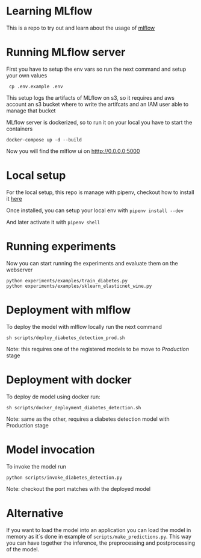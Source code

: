# Learning MLflow

This is a repo to try out and learn about the usage of [mlflow](www.mlflow.org)

# Running MLflow server
First you have to setup the env vars so run the next command and setup your own values

`` cp .env.example .env``

This setup logs the artifacts of MLflow on s3, so it requires and aws account an s3 bucket 
where to write the artifcats and an IAM user able to manage that bucket

MLflow server is dockerized, so to run it on your local you have to start the containers

``docker-compose up -d --build``

Now you will find the mlflow ui on <htttp://0.0.0.0:5000>

# Local setup

For the local setup, this repo is manage with pipenv, checkout how to install it [here](https://github.com/pypa/pipenv/blob/master/docs/install.rst)

Once installed, you can setup your local env with ``pipenv install --dev``

And later activate it with ``pipenv shell``

# Running experiments

Now you can start running the experiments and evaluate them on the webserver

```
python experiments/examples/train_diabetes.py
python experiments/examples/sklearn_elasticnet_wine.py
```

# Deployment with mlflow

To deploy the model with mlflow locally run the next command

```
sh scripts/deploy_diabetes_detection_prod.sh
```

Note: this requires one of the registered models to be move to *Production* stage

# Deployment with docker

To deploy de model using docker run:

```
sh scripts/docker_deployment_diabetes_detection.sh
```

Note: same as the other, requires a diabetes detection model with Production stage

# Model invocation
To invoke the model run

```
python scripts/invoke_diabetes_detection.py
```

Note: checkout the port matches with the deployed model

# Alternative

If you want to load the model into an application you can load the model in memory
as it´s done in example of ``scripts/make_predictions.py``. This way you can have 
together the inference, the preprocessing and postprocessing of the model.